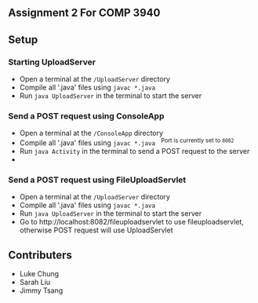## Assignment 2 For COMP 3940

## Setup

### Starting UploadServer
- Open a terminal at the `/UploadServer` directory
- Compile all '.java' files using `javac *.java`
- Run `java UploadServer` in the terminal to start the server

### Send a POST request using ConsoleApp
- Open a terminal at the `/ConsoleApp` directory
- Compile all '.java' files using `javac *.java` &nbsp; <sup>Port is currently set to `8082`</sup>
- Run `java Activity` in the terminal to send a POST request to the server
- 
### Send a POST request using FileUploadServlet
- Open a terminal at the `/UploadServer` directory
- Compile all '.java' files using `javac *.java`
- Run `java UploadServer` in the terminal to start the server
- Go to http://localhost:8082/fileuploadservlet to use fileuploadservlet, otherwise POST request will use UploadServlet

## Contributers
- Luke Chung
- Sarah Liu
- Jimmy Tsang